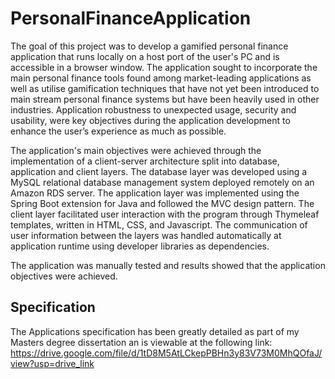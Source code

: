 # PersonalFinanceApplication
The goal of this project was to develop a gamified personal finance application that runs locally on a host port of the user's PC and is accessible in a browser window. The application sought to incorporate the main personal finance tools found among market-leading applications as well as utilise gamification techniques that have not yet been introduced to main stream personal finance systems but have been heavily used in other industries. Application robustness to unexpected usage, security and usability, were key objectives during the application development to enhance the user’s experience as much as possible. 

The application's main objectives were achieved through the implementation of a client-server architecture split into database, application and client layers. The database layer was developed using a MySQL relational database management system deployed remotely on an Amazon RDS server. The application layer was implemented using the Spring Boot extension for Java and followed the MVC design pattern. The client layer facilitated user interaction with the program through Thymeleaf templates, written in HTML, CSS, and Javascript. The communication of user information between the layers was handled automatically at application runtime using developer libraries as dependencies. 

The application was manually tested and results showed that the application objectives were achieved.

## Specification
The Applications specification has been greatly detailed as part of my Masters degree dissertation an is viewable at the following link: https://drive.google.com/file/d/1tD8M5AtLCkepPBHn3y83V73M0MhQOfaJ/view?usp=drive_link
